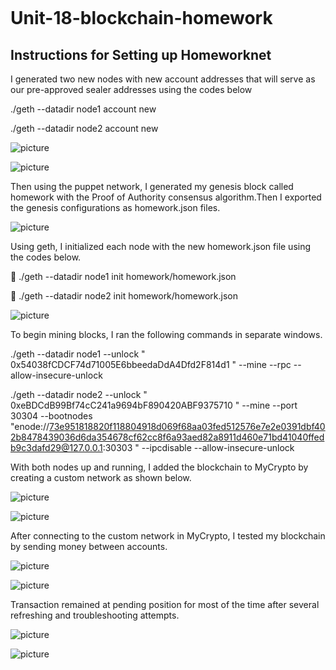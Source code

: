 ```python
```
# Unit-18-blockchain-homework
## Instructions for Setting up Homeworknet
I generated two new nodes with new account addresses that will serve as our pre-approved sealer addresses using the codes below 

./geth --datadir node1 account new

./geth --datadir node2 account new

![picture](Screenshots/nodes1.png)

![picture](Screenshots/nodes.png)

Then using the puppet network, I generated my genesis block called homework with the Proof of Authority consensus algorithm.Then I exported the genesis configurations as homework.json files. 

![picture](Screenshots/genesis_block.png)


Using geth, I initialized each node with the new homework.json file using the codes below.

	./geth --datadir node1 init homework/homework.json

	./geth --datadir node2 init homework/homework.json

![picture](Screenshots/initial.png)

To begin mining blocks, I ran the following commands in separate windows.

./geth --datadir node1 --unlock " 0x54038fCDCF74d71005E6bbeedaDdA4Dfd2F814d1 " --mine --rpc --allow-insecure-unlock

./geth --datadir node2 --unlock " 0xeBDCdB99Bf74cC241a9694bF890420ABF9375710 " --mine --port 30304 --bootnodes "enode://73e951818820f118804918d069f68aa03fed512576e7e2e0391dbf402b8478439036d6da354678cf62cc8f6a93aed82a8911d460e71bd41040ffedb9c3dafd29@127.0.0.1:30303 " --ipcdisable --allow-insecure-unlock

With both nodes up and running, I added the blockchain to MyCrypto by creating a custom network as shown below. 

![picture](Screenshots/homework.png)

![picture](Screenshots/account.png)

After connecting to the custom network in MyCrypto, I tested my blockchain by sending money between accounts.

![picture](Screenshots/attempt.png)

![picture](Screenshots/attempt1.png)

Transaction remained at pending position for most of the time after several refreshing and troubleshooting attempts. 

![picture](Screenshots/submitted.png)

![picture](Screenshots/status.png)
